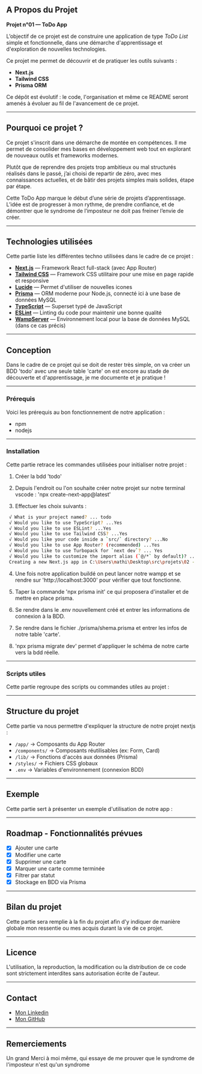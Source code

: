 <!-- A Propos -->
## A Propos du Projet

**Projet n°01 — ToDo App**

L’objectif de ce projet est de construire une application de type *ToDo List* simple et fonctionnelle, dans une démarche d'apprentissage et d'exploration de nouvelles technologies.

Ce projet me permet de découvrir et de pratiquer les outils suivants :
- **Next.js**
- **Tailwind CSS**
- **Prisma ORM**

Ce dépôt est évolutif : le code, l'organisation et même ce README seront amenés à évoluer au fil de l'avancement de ce projet.


***
<!-- Pourquoi ce projet -->
## Pourquoi ce projet ?

Ce projet s'inscrit dans une démarche de montée en compétences. Il me permet de consolider mes bases en développement web tout en explorant de nouveaux outils et frameworks modernes.

Plutôt que de reprendre des projets trop ambitieux ou mal structurés réalisés dans le passé, j’ai choisi de repartir de zéro, avec mes connaissances actuelles, et de bâtir des projets simples mais solides, étape par étape.

Cette ToDo App marque le début d’une série de projets d’apprentissage. L’idée est de progresser à mon rythme, de prendre confiance, et de démontrer que le syndrome de l’imposteur ne doit pas freiner l’envie de créer.


***
<!-- Liste des Tech -->
## Technologies utilisées

Cette partie liste les différentes techno utilisées dans le cadre de ce projet :

- [**Next.js**](https://nextjs.org/) — Framework React full-stack (avec App Router)
- [**Tailwind CSS**](https://tailwindcss.com/) — Framework CSS utilitaire pour une mise en page rapide et responsive
- [**Lucide**](https://lucide.dev/) — Permet d'utiliser de nouvelles icones
- [**Prisma**](https://www.prisma.io/) — ORM moderne pour Node.js, connecté ici à une base de données MySQL
- [**TypeScript**](https://www.typescriptlang.org/) — Superset typé de JavaScript
- [**ESLint**](https://eslint.org/) — Linting du code pour maintenir une bonne qualité
- [**WampServer**](https://www.wampserver.com/) — Environnement local pour la base de données MySQL (dans ce cas précis)

***
<!-- Conception -->
## Conception

Dans le cadre de ce projet qui se doit de rester très simple, on va créer un BDD 'todo' avec une seule table 'carte' on est encore au stade de découverte et d'apprentissage, je me documente et je pratique !

***
<!-- Prérequis -->
### Prérequis

Voici les prérequis au bon fonctionnement de notre application :
- npm
- nodejs

***
<!-- Installation -->
### Installation

Cette partie retrace les commandes utilisées pour initialiser notre projet :

1. Créer la bdd 'todo'

2. Depuis l'endroit ou l'on souhaite créer notre projet sur notre terminal vscode : 'npx create-next-app@latest'

3.  Effectuer les choix suivants :
   ```sh
    √ What is your project named? ... todo
    √ Would you like to use TypeScript? ...Yes
    √ Would you like to use ESLint? ...Yes
    √ Would you like to use Tailwind CSS? ...Yes
    √ Would you like your code inside a `src/` directory? ...No
    √ Would you like to use App Router? (recommended) ...Yes
    √ Would you like to use Turbopack for `next dev`? ... Yes
    √ Would you like to customize the import alias (`@/*` by default)? ...No
    Creating a new Next.js app in C:\Users\mathi\Desktop\src\projets\02 - To Do App\todo...
   ```

4. Une fois notre application buildé on peut lancer notre wampp et se rendre sur 'http://localhost:3000' pour
 vérifier que tout fonctionne.

5. Taper la commande 'npx prisma init' ce qui proposera d'installer et de mettre en place prisma.

6. Se rendre dans le .env nouvellement créé et entrer les informations de connexion à la BDD.

7. Se rendre dans le fichier ./prisma/shema.prisma et entrer les infos de notre table 'carte'.

8. 'npx prisma migrate dev' permet d'appliquer le schéma de notre carte vers la bdd réelle.

***
<!-- Scripts utiles -->
### Scripts utiles

Cette partie regroupe des scripts ou commandes utiles au projet :

***
<!-- Structure du projet -->
## Structure du projet

Cette partie va nous permettre d'expliquer la structure de notre projet nextjs :
- `/app/` → Composants du App Router
- `/components/` → Composants réutilisables (ex: Form, Card)
- `/lib/` → Fonctions d'accès aux données (Prisma)
- `/styles/` → Fichiers CSS globaux
- `.env` → Variables d'environnement (connexion BDD)

***
<!-- Exemple -->
## Exemple

Cette partie sert à présenter un exemple d'utilisation de notre app :

***
<!-- Roadmap -->
## Roadmap - Fonctionnalités prévues

- [x] Ajouter une carte
- [x] Modifier une carte
- [x] Supprimer une carte
- [x] Marquer une carte comme terminée
- [x] Filtrer par statut
- [x] Stockage en BDD via Prisma

***
<!-- Bilan du projet -->
## Bilan du projet

Cette partie sera remplie à la fin du projet afin d'y indiquer de manière globale mon ressentie ou mes acquis durant la vie de ce projet.

***
<!-- Licence -->
## Licence

L'utilisation, la reproduction, la modification ou la distribution de ce code sont strictement interdites sans autorisation écrite de l'auteur.

***
<!-- Contact -->
## Contact

- [Mon Linkedin](https://www.linkedin.com/in/mathieu-wilkosz/)
- [Mon GitHub](https://github.com/MathieuWil)

***
<!-- Remerciements -->
## Remerciements

Un grand Merci à moi même, qui essaye de me prouver que le syndrome de l'imposteur n'est qu'un syndrome